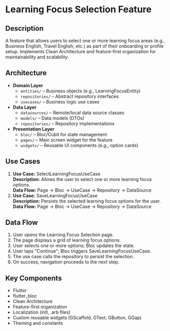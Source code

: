 # Learning Focus Selection Feature

## Description
A feature that allows users to select one or more learning focus areas (e.g., Business English, Travel English, etc.) as part of their onboarding or profile setup. Implements Clean Architecture and feature-first organization for maintainability and scalability.

## Architecture
- **Domain Layer**
  - `entities/` – Business objects (e.g., LearningFocusEntity)
  - `repositories/` – Abstract repository interfaces
  - `usecases/` – Business logic use cases
- **Data Layer**
  - `datasources/` – Remote/local data source classes
  - `models/` – Data models (DTOs)
  - `repositories/` – Repository implementations
- **Presentation Layer**
  - `bloc/` – Bloc/Cubit for state management
  - `pages/` – Main screen widget for the feature
  - `widgets/` – Reusable UI components (e.g., option cards)

## Use Cases
1. **Use Case:** SelectLearningFocusUseCase  
   **Description:** Allows the user to select one or more learning focus options.  
   **Data Flow:** Page -> Bloc -> UseCase -> Repository -> DataSource
2. **Use Case:** SaveLearningFocusUseCase  
   **Description:** Persists the selected learning focus options for the user.  
   **Data Flow:** Page -> Bloc -> UseCase -> Repository -> DataSource

## Data Flow
1. User opens the Learning Focus Selection page.
2. The page displays a grid of learning focus options.
3. User selects one or more options; Bloc updates the state.
4. User taps "Continue"; Bloc triggers SaveLearningFocusUseCase.
5. The use case calls the repository to persist the selection.
6. On success, navigation proceeds to the next step.

## Key Components
- Flutter
- flutter_bloc
- Clean Architecture
- Feature-first organization
- Localization (intl, .arb files)
- Custom reusable widgets (GScaffold, GText, GButton, GGap)
- Theming and constants 